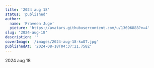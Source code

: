 ```yaml
---
title: '2024 aug 18'
status: 'published'
author:
  name: 'Praveen Juge'
  picture: 'https://avatars.githubusercontent.com/u/13696888?v=4'
slug: '2024-aug-18'
description: ''
coverImage: '/images/2024-aug-18-kwOT.jpg'
publishedAt: '2024-08-18T04:37:21.758Z'
---
```


2024 aug 18